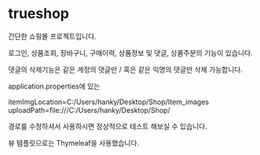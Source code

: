 # trueshop

간단한 쇼핑몰 프로젝트입니다.

로그인, 상품조회, 장바구니, 구매이력, 상품정보 및 댓글, 상품주문의 기능이 있습니다.

댓글의 삭제기능은 같은 계정의 댓글만 / 혹은 같은 익명의 댓글만 삭제 가능합니다.

application.properties에 있는

itemImgLocation=C:/Users/hanky/Desktop/Shop/Item_images
uploadPath=file:///C:/Users/hanky/Desktop/Shop/

경로를 수정하셔서 사용하시면 정상적으로 테스트 해보실 수 있습니다.

뷰 템플릿으로는 Thymeleaf을 사용했습니다.
